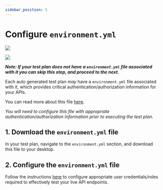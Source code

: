 ```yaml
---
sidebar_position: 5
---
```


# Configure `environment.yml`
![](../../../../../assets/data-driven-test-plan.svg)

![](../../../../../assets/data-driven-flow-4.svg)

***Note: If your test plan does not have a `environment.yml` file associated with it you can skip this step, and proceed to the next.***

Each auto generated test plan *may* have a `environment.yml` file associated with it, which provides critical authentication/authorization information for your APIs.

You can read more about this file [here][env-file]. 

*You will need to configure this file with appropriate authentication/authorization information prior to executing the test plan.*

## 1. Download the `environment.yml` file
In your test plan, navigate to the `environment.yml` section, and download this file to your desktop.

## 2. Configure the `environment.yml` file
Follow the instructions [here][configure-authn] to configure appropriate user credentials/roles required to effectively test your live API endpoints.


[env-file]: /guides/security-testing/concepts/test-plans/env-yml.md
[configure-authn]: /security-testing/tasks/authentication/authentication.md
